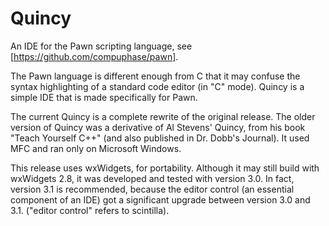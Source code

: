 # Quincy
An IDE for the Pawn scripting language, see [https://github.com/compuphase/pawn].

The Pawn language is different enough from C that it may confuse the syntax highlighting of a standard code editor (in "C" mode). Quincy is a simple IDE that is made specifically for Pawn.

The current Quincy is a complete rewrite of the original release. The older version of Quincy was a derivative of Al Stevens' Quincy, from his book "Teach Yourself C++" (and also published in Dr. Dobb's Journal). It used MFC and ran only on Microsoft Windows.

This release uses wxWidgets, for portability. Although it may still build with wxWidgets 2.8, it was developed and tested with version 3.0. In fact, version 3.1 is recommended, because the editor control (an essential component of an IDE) got a significant upgrade between version 3.0 and 3.1. ("editor control" refers to scintilla).
